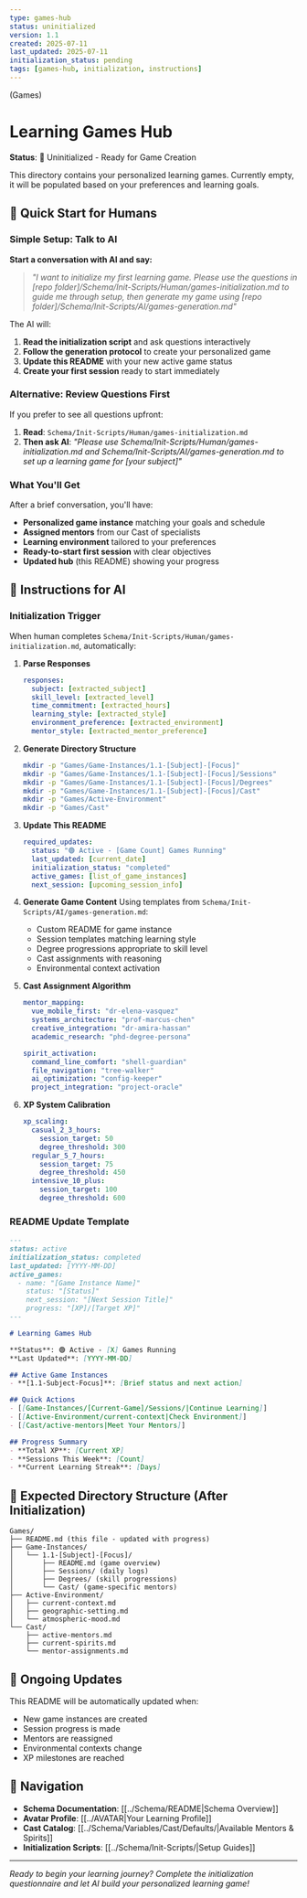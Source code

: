 ```yaml
---
type: games-hub
status: uninitialized
version: 1.1
created: 2025-07-11
last_updated: 2025-07-11
initialization_status: pending
tags: [games-hub, initialization, instructions]
---
```

(Games)
# Learning Games Hub

**Status**: 🔴 Uninitialized - Ready for Game Creation

This directory contains your personalized learning games. Currently empty, it will be populated based on your preferences and learning goals.

## 🚀 Quick Start for Humans

### Simple Setup: Talk to AI

**Start a conversation with AI and say:**
> *"I want to initialize my first learning game. Please use the questions in [repo folder]/Schema/Init-Scripts/Human/games-initialization.md to guide me through setup, then generate my game using [repo folder]/Schema/Init-Scripts/AI/games-generation.md"*

The AI will:
1. **Read the initialization script** and ask questions interactively
2. **Follow the generation protocol** to create your personalized game
3. **Update this README** with your new active game status
4. **Create your first session** ready to start immediately

### Alternative: Review Questions First

If you prefer to see all questions upfront:
1. **Read**: `Schema/Init-Scripts/Human/games-initialization.md` 
2. **Then ask AI**: *"Please use Schema/Init-Scripts/Human/games-initialization.md and Schema/Init-Scripts/AI/games-generation.md to set up a learning game for [your subject]"*

### What You'll Get

After a brief conversation, you'll have:
- **Personalized game instance** matching your goals and schedule
- **Assigned mentors** from our Cast of specialists  
- **Learning environment** tailored to your preferences
- **Ready-to-start first session** with clear objectives
- **Updated hub** (this README) showing your progress

## 🤖 Instructions for AI

### Initialization Trigger
When human completes `Schema/Init-Scripts/Human/games-initialization.md`, automatically:

1. **Parse Responses**
   ```yaml
   responses:
     subject: [extracted_subject]
     skill_level: [extracted_level]
     time_commitment: [extracted_hours]
     learning_style: [extracted_style]
     environment_preference: [extracted_environment]
     mentor_style: [extracted_mentor_preference]
   ```

2. **Generate Directory Structure**
   ```bash
   mkdir -p "Games/Game-Instances/1.1-[Subject]-[Focus]"
   mkdir -p "Games/Game-Instances/1.1-[Subject]-[Focus]/Sessions"
   mkdir -p "Games/Game-Instances/1.1-[Subject]-[Focus]/Degrees"
   mkdir -p "Games/Game-Instances/1.1-[Subject]-[Focus]/Cast"
   mkdir -p "Games/Active-Environment"
   mkdir -p "Games/Cast"
   ```

3. **Update This README**
   ```yaml
   required_updates:
     status: "🟢 Active - [Game Count] Games Running"
     last_updated: [current_date]
     initialization_status: "completed"
     active_games: [list_of_game_instances]
     next_session: [upcoming_session_info]
   ```

4. **Generate Game Content**
   Using templates from `Schema/Init-Scripts/AI/games-generation.md`:
   - Custom README for game instance
   - Session templates matching learning style
   - Degree progressions appropriate to skill level
   - Cast assignments with reasoning
   - Environmental context activation

5. **Cast Assignment Algorithm**
   ```yaml
   mentor_mapping:
     vue_mobile_first: "dr-elena-vasquez"
     systems_architecture: "prof-marcus-chen"  
     creative_integration: "dr-amira-hassan"
     academic_research: "phd-degree-persona"
   
   spirit_activation:
     command_line_comfort: "shell-guardian"
     file_navigation: "tree-walker"
     ai_optimization: "config-keeper"
     project_integration: "project-oracle"
   ```

6. **XP System Calibration**
   ```yaml
   xp_scaling:
     casual_2_3_hours:
       session_target: 50
       degree_threshold: 300
     regular_5_7_hours:
       session_target: 75  
       degree_threshold: 450
     intensive_10_plus:
       session_target: 100
       degree_threshold: 600
   ```

### README Update Template
```markdown
---
status: active
initialization_status: completed
last_updated: [YYYY-MM-DD]
active_games: 
  - name: "[Game Instance Name]"
    status: "[Status]"
    next_session: "[Next Session Title]"
    progress: "[XP]/[Target XP]"
---

# Learning Games Hub

**Status**: 🟢 Active - [X] Games Running
**Last Updated**: [YYYY-MM-DD]

## Active Game Instances
- **[1.1-Subject-Focus]**: [Brief status and next action]

## Quick Actions
- [[Game-Instances/[Current-Game]/Sessions/|Continue Learning]]
- [[Active-Environment/current-context|Check Environment]]
- [[Cast/active-mentors|Meet Your Mentors]]

## Progress Summary
- **Total XP**: [Current XP]
- **Sessions This Week**: [Count]
- **Current Learning Streak**: [Days]
```

## 📁 Expected Directory Structure (After Initialization)

```
Games/
├── README.md (this file - updated with progress)
├── Game-Instances/
│   └── 1.1-[Subject]-[Focus]/
│       ├── README.md (game overview)
│       ├── Sessions/ (daily logs)
│       ├── Degrees/ (skill progressions)
│       └── Cast/ (game-specific mentors)
├── Active-Environment/
│   ├── current-context.md
│   ├── geographic-setting.md
│   └── atmospheric-mood.md
└── Cast/
    ├── active-mentors.md
    ├── current-spirits.md
    └── mentor-assignments.md
```

## 🔄 Ongoing Updates

This README will be automatically updated when:
- New game instances are created
- Session progress is made
- Mentors are reassigned
- Environmental contexts change
- XP milestones are reached

## 🔗 Navigation

- **Schema Documentation**: [[../Schema/README|Schema Overview]]
- **Avatar Profile**: [[../AVATAR|Your Learning Profile]]  
- **Cast Catalog**: [[../Schema/Variables/Cast/Defaults/|Available Mentors & Spirits]]
- **Initialization Scripts**: [[../Schema/Init-Scripts/|Setup Guides]]

---

*Ready to begin your learning journey? Complete the initialization questionnaire and let AI build your personalized learning game!*